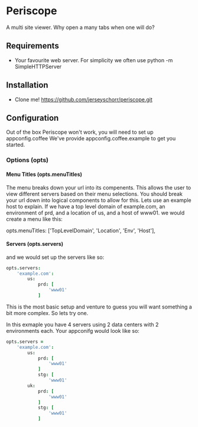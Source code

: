 # Periscope

A multi site viewer.  Why open a many tabs when one will do?

## Requirements

 * Your favourite web server. For simplicity we often use python -m SimpleHTTPServer

## Installation

 * Clone me! https://github.com/jerseyschorr/periscope.git
 
## Configuration

 Out of the box Periscope won't work, you will need to set up appconfig.coffee
 We've provide appconfig.coffee.example to get you started.

### Options (opts)

#### Menu Titles (opts.menuTitles)

The menu breaks down your url into its compenents. This allows the user to view different servers based on their menu selections. You should break your url down into logical components to allow for this. Lets use an example host to explain. If we have a top level domain of example.com, an environment of prd, and a location of us, and a host of www01. we would create a menu like this:

opts.menuTitles:      ['TopLevelDomain', 'Location', 'Env', 'Host'],  

#### Servers (opts.servers)
and we would set up the servers like so:

```coffeescript
opts.servers:
    'example.com':
        us:
            prd: [
                'www01'
            ]
```

This is the most basic setup and venture to guess you will want something a bit more complex. So lets try one.

In this exmaple you have 4 servers using 2 data centers with 2 environments each. Your appconifg would look like so:

```coffeescript
opts.servers =
    'example.com':
        us:
            prd: [
                'www01'
            ]
            stg: [
                'www01'
        uk:
            prd: [
                'www01'
            ]
            stg: [
                'www01'
            ]
```
